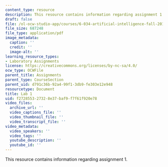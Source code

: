 ```yaml
---
content_type: resource
description: This resource contains information regarding assignment 1.
draft: false
file: /ol-ocw-studio-app/courses/6-034-artificial-intelligence-fall-2010/f272855327328e37baf9f7f61f920e78_MIT6_034F10_lab1.pdf
file_size: 687248
file_type: application/pdf
image_metadata:
  caption: ''
  credit: ''
  image-alt: ''
learning_resource_types:
- Laboratory Assignments
license: https://creativecommons.org/licenses/by-nc-sa/4.0/
ocw_type: OCWFile
parent_title: Assignments
parent_type: CourseSection
parent_uid: d791c36b-92a4-99f1-3db9-fe303e12e948
resourcetype: Document
title: Lab 1
uid: f2728553-2732-8e37-baf9-f7f61f920e78
video_files:
  archive_url: ''
  video_captions_file: ''
  video_thumbnail_file: ''
  video_transcript_file: ''
video_metadata:
  video_speakers: ''
  video_tags: ''
  youtube_description: ''
  youtube_id: ''
---
```

This resource contains information regarding assignment 1.